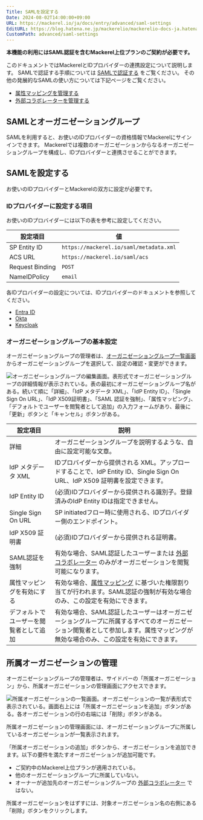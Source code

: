 ```yaml
---
Title: SAMLを設定する
Date: 2024-08-02T14:00:00+09:00
URL: https://mackerel.io/ja/docs/entry/advanced/saml-settings
EditURL: https://blog.hatena.ne.jp/mackerelio/mackerelio-docs-ja.hatenablog.mackerel.io/atom/entry/6802340630902356595
CustomPath: advanced/saml-settings
---
```


**本機能の利用にはSAML認証を含むMackerel上位プランのご契約が必要です。**

このドキュメントではMackerelとIDプロバイダーの連携設定について説明します。
SAMLで認証する手順については [SAMLで認証する](https://mackerel.io/ja/docs/entry/advanced/saml-authentication) をご覧ください。
その他の発展的なSAMLの使い方については下記ページをご覧ください。

- [属性マッピングを管理する](https://mackerel.io/ja/docs/entry/advanced/saml-attribute-mappings)
- [外部コラボレーターを管理する](https://mackerel.io/ja/docs/entry/advanced/saml-outside-collaborators)

## SAMLとオーガニゼーショングループ

SAMLを利用すると、お使いのIDプロバイダーの資格情報でMackerelにサインインできます。
Mackerelでは複数のオーガニゼーションからなるオーガニゼーショングループを構成し、IDプロバイダーと連携させることができます。

## SAMLを設定する

お使いのIDプロバイダーとMackerelの双方に設定が必要です。

### IDプロバイダーに設定する項目

お使いのIDプロバイダーには以下の表を参考に設定してください。

| 設定項目        | 値                                      |
| --------------- | --------------------------------------- |
| SP Entity ID    | `https://mackerel.io/saml/metadata.xml` |
| ACS URL         | `https://mackerel.io/saml/acs`          |
| Request Binding | `POST`                                  |
| NameIDPolicy    | `email`                                 |

各IDプロバイダーの設定については、IDプロバイダーのドキュメントを参照してください。

- [Entra ID](https://learn.microsoft.com/ja-jp/entra/identity-platform/single-sign-on-saml-protocol)
- [Okta](https://help.okta.com/oie/ja-jp/content/topics/apps/apps_app_integration_wizard_saml.htm)
- [Keycloak](https://www.keycloak.org/docs/latest/server_admin/index.html#assembly-managing-clients_server_administration_guide)

### オーガニゼーショングループの基本設定

オーガニゼーショングループの管理者は、[オーガニゼーショングループ一覧画面](https://mackerel.io/org-groups) からオーガニゼーショングループを選択して、設定の確認・変更ができます。

![オーガニゼーショングループの編集画面。表形式でオーガニゼーショングループの詳細情報が表示されている。表の最初にオーガニゼーショングループ名がある。続いて順に「詳細」、「IdP メタデータ XML」、「IdP Entity ID」、「Single Sign On URL」、「IdP X509証明書」、「SAML 認証を強制」、「属性マッピング」、「デフォルトでユーザーを閲覧者として追加」の入力フォームがあり、最後に「更新」ボタンと「キャンセル」ボタンがある。](https://cdn-ak.f.st-hatena.com/images/fotolife/m/mackerelio/20240809/20240809125519_original.png)

| 設定項目                               | 説明                                                                                                                                                                                            |
| -------------------------------------- | ----------------------------------------------------------------------------------------------------------------------------------------------------------------------------------------------- |
| 詳細                                   | オーガニゼーショングループを説明するような、自由に設定可能な文章。                                                                                                                              |
| IdP メタデータ XML                     | IDプロバイダーから提供される XML。アップロードすることで、IdP Entity ID、Single Sign On URL、IdP X509 証明書を設定できます。                                                                   |
| IdP Entity ID                          | (必須)IDプロバイダーから提供される識別子。登録済みのIdP Entity IDは指定できません。                                                                                                          |
| Single Sign On URL                     | SP initiatedフロー時に使用される、IDプロバイダー側のエンドポイント。                                                                                                                          |
| IdP X509 証明書                        | (必須)IDプロバイダーから提供される証明書。                                                                                                                                                     |
| SAML認証を強制                        | 有効な場合、SAML認証したユーザーまたは [外部コラボレーター](https://mackerel.io/ja/docs/entry/advanced/saml-outside-collaborators) のみがオーガニゼーションを閲覧可能になります。                                                                                                                  |
| 属性マッピングを有効にする             | 有効な場合、[属性マッピング](https://mackerel.io/ja/docs/entry/advanced/saml-attribute-mappings) に基づいた権限割り当てが行われます。SAML認証の強制が有効な場合のみ、この設定を有効にできます。 |
| デフォルトでユーザーを閲覧者として追加 | 有効な場合、SAML認証したユーザーはオーガニゼーショングループに所属するすべてのオーガニゼーション閲覧者として参加します。属性マッピングが無効な場合のみ、この設定を有効にできます。             |

## 所属オーガニゼーションの管理

オーガニゼーショングループの管理者は、サイドバーの「所属オーガニゼーション」から、所属オーガニゼーションの管理画面にアクセスできます。

![所属オーガニゼーションの一覧画面。オーガニゼーションの一覧が表形式で表示されている。画面右上には「所属オーガニゼーションを追加」ボタンがある。各オーガニゼーションの行の右端には「削除」ボタンがある。](https://cdn-ak.f.st-hatena.com/images/fotolife/m/mackerelio/20240809/20240809152719_original.png)

所属オーガニゼーションの管理画面には、オーガニゼーショングループに所属しているオーガニゼーションが一覧表示されます。

「所属オーガニゼーションの追加」ボタンから、オーガニゼーションを追加できます。以下の要件を満たすオーガニゼーションが追加可能です。

- ご契約中のMackerel上位プランが適用されている。
- 他のオーガニゼーショングループに所属していない。
- オーナーが追加先のオーガニゼーショングループの [外部コラボレーター](https://mackerel.io/ja/docs/entry/advanced/saml-outside-collaborators) ではない。

所属オーガニゼーションをはずすには、対象オーガニゼーション名の右側にある「削除」ボタンをクリックします。
